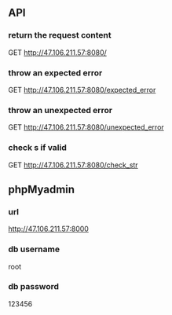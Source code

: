## API

### return the request content
GET http://47.106.211.57:8080/

### throw an expected error
GET http://47.106.211.57:8080/expected_error

### throw an unexpected error
GET http://47.106.211.57:8080/unexpected_error

### check s if valid
GET http://47.106.211.57:8080/check_str

## phpMyadmin

### url
http://47.106.211.57:8000

### db username
root

### db password
123456

